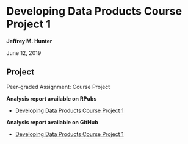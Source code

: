 # Developing Data Products Course Project 1

**Jeffrey M. Hunter**

June 12, 2019

## Project

Peer-graded Assignment: Course Project

**Analysis report available on RPubs**

* <a href="http://rpubs.com/OracleJavaNet/504520">Developing Data Products Course Project 1</a>

**Analysis report available on GitHub**

* <a href="http://htmlpreview.github.io/?https://github.com/oraclejavanet/developing-data-products-course-project-1/blob/master/my-hot-wing-locations.html.html" target="_blank">Developing Data Products Course Project 1</a>
